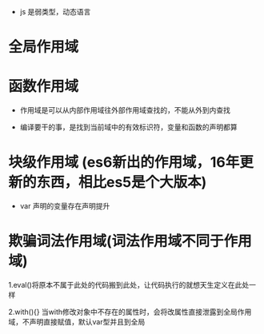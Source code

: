 - js 是弱类型，动态语言

# 全局作用域

# 函数作用域

- 作用域是可以从内部作用域往外部作用域查找的，不能从外到内查找

- 编译要干的事，是找到当前域中的有效标识符，变量和函数的声明都算

# 块级作用域 (es6新出的作用域，16年更新的东西，相比es5是个大版本)

- var 声明的变量存在声明提升

# 欺骗词法作用域(词法作用域不同于作用域)
1.eval()将原本不属于此处的代码搬到此处，让代码执行的就想天生定义在此处一样

2.with(){} 当with修改对象中不存在的属性时，会将改属性直接泄露到全局作用域，不声明直接赋值，默认var型并且到全局